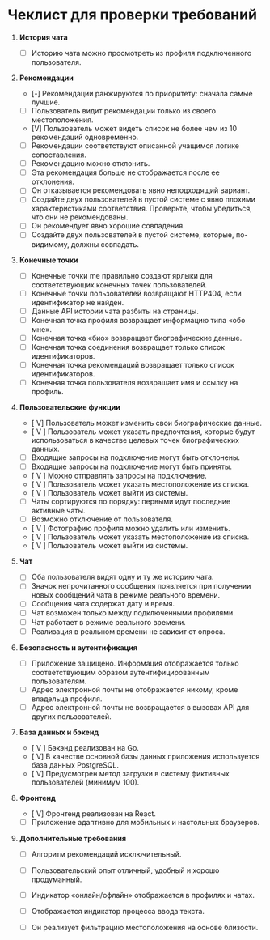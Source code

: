 # Чеклист для проверки требований

1. **История чата**
   - [ ] Историю чата можно просмотреть из профиля подключенного пользователя.

2. **Рекомендации**
   - [-] Рекомендации ранжируются по приоритету: сначала самые лучшие.
   - [ ] Пользователь видит рекомендации только из своего местоположения.
   - [V] Пользователь может видеть список не более чем из 10 рекомендаций одновременно.
   - [ ] Рекомендации соответствуют описанной учащимся логике сопоставления.
   - [ ] Рекомендацию можно отклонить.
   - [ ] Эта рекомендация больше не отображается после ее отклонения.
   - [ ] Он отказывается рекомендовать явно неподходящий вариант.
   - [ ] Создайте двух пользователей в пустой системе с явно плохими характеристиками соответствия. Проверьте, чтобы убедиться, что они не рекомендованы.
   - [ ] Он рекомендует явно хорошие совпадения.
   - [ ] Создайте двух пользователей в пустой системе, которые, по-видимому, должны совпадать.

3. **Конечные точки**
   - [ ] Конечные точки me правильно создают ярлыки для соответствующих конечных точек пользователей.
   - [ ] Конечные точки пользователей возвращают HTTP404, если идентификатор не найден.
   - [ ] Данные API истории чата разбиты на страницы.
   - [ ] Конечная точка профиля возвращает информацию типа «обо мне».
   - [ ] Конечная точка «био» возвращает биографические данные.
   - [ ] Конечная точка соединения возвращает только список идентификаторов.
   - [ ] Конечная точка рекомендаций возвращает только список идентификаторов.
   - [ ] Конечная точка пользователя возвращает имя и ссылку на профиль.

4. **Пользовательские функции**
   - [ V] Пользователь может изменить свои биографические данные.
   - [ V ] Пользователь может указать предпочтения, которые будут использоваться в качестве целевых точек биографических данных.
   - [ ] Входящие запросы на подключение могут быть отклонены.
   - [ ] Входящие запросы на подключение могут быть приняты.
   - [ V ] Можно отправлять запросы на подключение.
   - [ V ] Пользователь может указать местоположение из списка.
   - [ V ] Пользователь может выйти из системы.
   - [ ] Чаты сортируются по порядку: первыми идут последние активные чаты.
   - [ ] Возможно отключение от пользователя.
   - [ V ] Фотографию профиля можно удалить или изменить.
   - [ V ] Пользователь может указать местоположение из списка.
   - [ V ] Пользователь может выйти из системы.

5. **Чат**
   - [ ] Оба пользователя видят одну и ту же историю чата.
   - [ ] Значок непрочитанного сообщения появляется при получении новых сообщений чата в режиме реального времени.
   - [ ] Сообщения чата содержат дату и время.
   - [ ] Чат возможен только между подключенными профилями.
   - [ ] Чат работает в режиме реального времени.
   - [ ] Реализация в реальном времени не зависит от опроса.

6. **Безопасность и аутентификация**
   - [ ] Приложение защищено. Информация отображается только соответствующим образом аутентифицированным пользователям.
   - [ ] Адрес электронной почты не отображается никому, кроме владельца профиля.
   - [ ] Адрес электронной почты не возвращается в вызовах API для других пользователей.

7. **База данных и бэкенд**
   - [ V ] Бэкэнд реализован на Go.
   - [ V] В качестве основной базы данных приложения используется база данных PostgreSQL.
   - [ V] Предусмотрен метод загрузки в систему фиктивных пользователей (минимум 100).

8. **Фронтенд**
   - [ V] Фронтенд реализован на React.
   - [ ] Приложение адаптивно для мобильных и настольных браузеров.

9. **Дополнительные требования**
   - [ ] Алгоритм рекомендаций исключительный.
   - [ ] Пользовательский опыт отличный, удобный и хорошо продуманный.
   - [ ] Индикатор «онлайн/офлайн» отображается в профилях и чатах.
   - [ ] Отображается индикатор процесса ввода текста.
   - [ ] Он реализует фильтрацию местоположения на основе близости. 

   